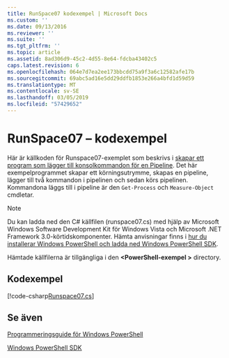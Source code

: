 ```yaml
---
title: RunSpace07 kodexempel | Microsoft Docs
ms.custom: ''
ms.date: 09/13/2016
ms.reviewer: ''
ms.suite: ''
ms.tgt_pltfrm: ''
ms.topic: article
ms.assetid: 8ad306d9-45c2-4d55-8e64-fdcba43402c5
caps.latest.revision: 6
ms.openlocfilehash: 064e7d7ea2ee173bbcdd75a9f3a6c12582afe17b
ms.sourcegitcommit: 69abc5ad16e5dd29ddfb1853e266a4bfd1d59d59
ms.translationtype: MT
ms.contentlocale: sv-SE
ms.lasthandoff: 03/05/2019
ms.locfileid: "57429652"
---
```

# <a name="runspace07-code-sample"></a>RunSpace07 – kodexempel

Här är källkoden för Runspace07-exemplet som beskrivs i [skapar ett program som lägger till konsolkommandon för en Pipeline](http://msdn.microsoft.com/en-us/01eb7808-e97b-4905-80be-9e2fa38c262e). Det här exempelprogrammet skapar ett körningsutrymme, skapas en pipeline, lägger till två kommandon i pipelinen och sedan körs pipelinen. Kommandona läggs till i pipeline är den `Get-Process` och `Measure-Object` cmdletar.

> [!NOTE]
> Du kan ladda ned den C# källfilen (runspace07.cs) med hjälp av Microsoft Windows Software Development Kit för Windows Vista och Microsoft .NET Framework 3.0-körtidskomponenter. Hämta anvisningar finns i [hur du installerar Windows PowerShell och ladda ned Windows PowerShell SDK](/powershell/developer/installing-the-windows-powershell-sdk).
>
> Hämtade källfilerna är tillgängliga i den  **\<PowerShell-exempel >** directory.

## <a name="code-sample"></a>Kodexempel

[!code-csharp[Runspace07.cs](../../powershell-sdk-samples/SDK-2.0/csharp/Runspace07/Runspace07.cs#L11-L108 "Runspace07.cs")]

## <a name="see-also"></a>Se även

[Programmeringsguide för Windows PowerShell](./windows-powershell-programmer-s-guide.md)

[Windows PowerShell SDK](../windows-powershell-reference.md)